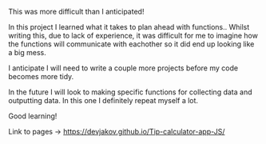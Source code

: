 This was more difficult than I anticipated!

In this project I learned what it takes to plan ahead with functions..
Whilst writing this, due to lack of experience, it was difficult for me to imagine how the functions will communicate with eachother
so it did end up looking like a big mess.

I anticipate I will need to write a couple more projects before my code becomes more tidy.

In the future I will look to making specific functions for collecting data and outputting data. In this one I definitely repeat myself a lot.

Good learning!

Link to pages -> https://devjakov.github.io/Tip-calculator-app-JS/
